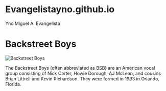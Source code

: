 # Evangelistayno.github.io
Yno Miguel A. Evangelista

# Backstreet Boys
![Backstreet Boys](https://www.ocregister.com/wp-content/uploads/migration/mst/mstlqj-b781164477z.120130908114526000gbd1fpt0u.1.jpg?w=620)

The Backstreet Boys (often abbreviated as BSB) are an American vocal group consisting of Nick Carter, Howie Dorough, AJ McLean, and cousins Brian Littrell and Kevin Richardson. 
They were formed in 1993 in Orlando, Florida.
